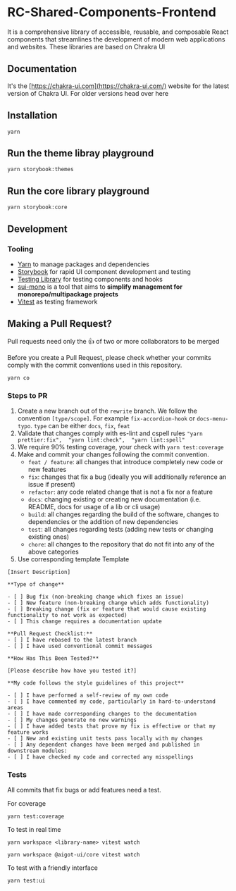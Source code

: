 # RC-Shared-Components-Frontend

It is a comprehensive library of accessible, reusable, and composable React components that streamlines the development of modern web applications and websites. These libraries are based on Chrakra UI

## Documentation

It's the [https://chakra-ui.com](https://chakra-ui.com/) website for the latest version of Chakra UI. For older versions head over here

## Installation

    yarn

## Run the theme libray playground

    yarn storybook:themes

## Run the core library playground

    yarn storybook:core

## Development

### Tooling

- [Yarn](https://yarnpkg.com/getting-started) to manage packages and dependencies
- [Storybook](https://storybook.js.org/) for rapid UI component development and testing
- [Testing Library](https://testing-library.com/) for testing components and hooks
- [sui-mono](https://www.npmjs.com/package/@s-ui/mono) is a tool that aims to **simplify management for monorepo/multipackage projects**
- [Vitest](https://vitest.dev/) as testing framework

## Making a Pull Request?

Pull requests need only the 👍 of two or more collaborators to be merged

Before you create a Pull Request, please check whether your commits comply with the commit conventions used in this repository.

    yarn co

### Steps to PR

1. Create a new branch out of the `rewrite` branch. We follow the convention `[type/scope]`. For example `fix-accordion-hook` or `docs-menu-typo`. `type` can be either `docs`, `fix`, `feat`
2. Validate that changes comply with es-lint and cspell rules `"yarn prettier:fix",  "yarn lint:check",  "yarn lint:spell" `
3. We require 90% testing coverage, your check with `yarn test:coverage`
4. Make and commit your changes following the commit convention.
   - `feat / feature`: all changes that introduce completely new code or new features
   - `fix`: changes that fix a bug (ideally you will additionally reference an issue if present)
   - `refactor`: any code related change that is not a fix nor a feature
   - `docs`: changing existing or creating new documentation (i.e. README, docs for usage of a lib or cli usage)
   - `build`: all changes regarding the build of the software, changes to dependencies or the addition of new dependencies
   - `test`: all changes regarding tests (adding new tests or changing existing ones)
   - `chore`: all changes to the repository that do not fit into any of the above categories
5. Use corresponding template
   Template

```
[Insert Description]

**Type of change**

- [ ] Bug fix (non-breaking change which fixes an issue)
- [ ] New feature (non-breaking change which adds functionality)
- [ ] Breaking change (fix or feature that would cause existing functionality to not work as expected)
- [ ] This change requires a documentation update

**Pull Request Checklist:**
- [ ] I have rebased to the latest branch
- [ ] I have used conventional commit messages

**How Has This Been Tested?**

[Please describe how have you tested it?]

**My code follows the style guidelines of this project**

- [ ] I have performed a self-review of my own code
- [ ] I have commented my code, particularly in hard-to-understand areas
- [ ] I have made corresponding changes to the documentation
- [ ] My changes generate no new warnings
- [ ] I have added tests that prove my fix is effective or that my feature works
- [ ] New and existing unit tests pass locally with my changes
- [ ] Any dependent changes have been merged and published in downstream modules:
- [ ] I have checked my code and corrected any misspellings
```

### Tests

All commits that fix bugs or add features need a test.

For coverage

    yarn test:coverage

To test in real time

    yarn workspace <library-name> vitest watch

    yarn workspace @aigot-ui/core vitest watch

To test with a friendly interface

    yarn test:ui
